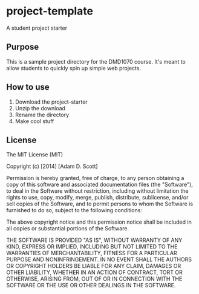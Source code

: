 project-template
================

A student project starter

## Purpose

This is a sample project directory for the DMD1070 course. It's meant to allow students to quickly spin up  simple web projects.

## How to use

1. Download the project-starter
2. Unzip the download
3. Rename the directory
4. Make cool stuff

## License

The MIT License (MIT)

Copyright (c) [2014] [Adam D. Scott]

Permission is hereby granted, free of charge, to any person obtaining a copy
of this software and associated documentation files (the "Software"), to deal
in the Software without restriction, including without limitation the rights
to use, copy, modify, merge, publish, distribute, sublicense, and/or sell
copies of the Software, and to permit persons to whom the Software is
furnished to do so, subject to the following conditions:

The above copyright notice and this permission notice shall be included in all
copies or substantial portions of the Software.

THE SOFTWARE IS PROVIDED "AS IS", WITHOUT WARRANTY OF ANY KIND, EXPRESS OR
IMPLIED, INCLUDING BUT NOT LIMITED TO THE WARRANTIES OF MERCHANTABILITY,
FITNESS FOR A PARTICULAR PURPOSE AND NONINFRINGEMENT. IN NO EVENT SHALL THE
AUTHORS OR COPYRIGHT HOLDERS BE LIABLE FOR ANY CLAIM, DAMAGES OR OTHER
LIABILITY, WHETHER IN AN ACTION OF CONTRACT, TORT OR OTHERWISE, ARISING FROM,
OUT OF OR IN CONNECTION WITH THE SOFTWARE OR THE USE OR OTHER DEALINGS IN THE
SOFTWARE.